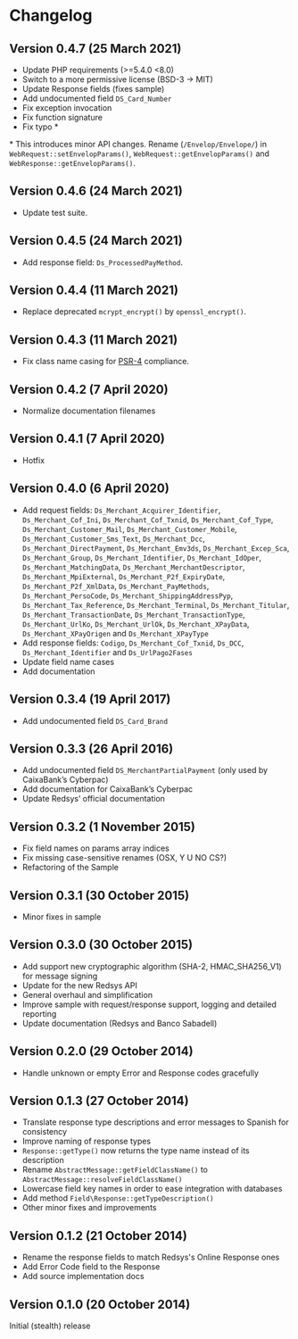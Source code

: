 # Changelog

## Version 0.4.7 (25 March 2021)

-   Update PHP requirements (>=5.4.0 <8.0)
-   Switch to a more permissive license (BSD-3 -> MIT)
-   Update Response fields (fixes sample)
-   Add undocumented field `DS_Card_Number`
-   Fix exception invocation
-   Fix function signature
-   Fix typo \*

\* This introduces minor API changes. Rename (`/Envelop/Envelope/`) in `WebRequest::setEnvelopParams()`, `WebRequest::getEnvelopParams()` and `WebResponse::getEnvelopParams()`.

## Version 0.4.6 (24 March 2021)

-   Update test suite.

## Version 0.4.5 (24 March 2021)

-   Add response field: `Ds_ProcessedPayMethod`.

## Version 0.4.4 (11 March 2021)

-   Replace deprecated `mcrypt_encrypt()` by `openssl_encrypt()`.

## Version 0.4.3 (11 March 2021)

-   Fix class name casing for [PSR-4](https://www.php-fig.org/psr/psr-4/) compliance.

## Version 0.4.2 (7 April 2020)

-   Normalize documentation filenames

## Version 0.4.1 (7 April 2020)

-   Hotfix

## Version 0.4.0 (6 April 2020)

-   Add request fields: `Ds_Merchant_Acquirer_Identifier`, `Ds_Merchant_Cof_Ini`, `Ds_Merchant_Cof_Txnid`, `Ds_Merchant_Cof_Type`, `Ds_Merchant_Customer_Mail`, `Ds_Merchant_Customer_Mobile`, `Ds_Merchant_Customer_Sms_Text`, `Ds_Merchant_Dcc`, `Ds_Merchant_DirectPayment`, `Ds_Merchant_Emv3ds`, `Ds_Merchant_Excep_Sca`, `Ds_Merchant_Group`, `Ds_Merchant_Identifier`, `Ds_Merchant_IdOper`, `Ds_Merchant_MatchingData`, `Ds_Merchant_MerchantDescriptor`, `Ds_Merchant_MpiExternal`, `Ds_Merchant_P2f_ExpiryDate`, `Ds_Merchant_P2f_XmlData`, `Ds_Merchant_PayMethods`, `Ds_Merchant_PersoCode`, `Ds_Merchant_ShippingAddressPyp`, `Ds_Merchant_Tax_Reference`, `Ds_Merchant_Terminal`, `Ds_Merchant_Titular`, `Ds_Merchant_TransactionDate`, `Ds_Merchant_TransactionType`, `Ds_Merchant_UrlKo`, `Ds_Merchant_UrlOk`, `Ds_Merchant_XPayData`, `Ds_Merchant_XPayOrigen` and `Ds_Merchant_XPayType`
-   Add response fields: `Codigo`, `Ds_Merchant_Cof_Txnid`, `Ds_DCC`, `Ds_Merchant_Identifier` and `Ds_UrlPago2Fases`
-   Update field name cases
-   Add documentation

## Version 0.3.4 (19 April 2017)

-   Add undocumented field `DS_Card_Brand`

## Version 0.3.3 (26 April 2016)

-   Add undocumented field `DS_MerchantPartialPayment` (only used by CaixaBank’s Cyberpac)
-   Add documentation for CaixaBank’s Cyberpac
-   Update Redsys’ official documentation

## Version 0.3.2 (1 November 2015)

-   Fix field names on params array indices
-   Fix missing case-sensitive renames (OSX, Y U NO CS?)
-   Refactoring of the Sample

## Version 0.3.1 (30 October 2015)

-   Minor fixes in sample

## Version 0.3.0 (30 October 2015)

-   Add support new cryptographic algorithm (SHA-2, HMAC_SHA256_V1) for message signing
-   Update for the new Redsys API
-   General overhaul and simplification
-   Improve sample with request/response support, logging and detailed reporting
-   Update documentation (Redsys and Banco Sabadell)

## Version 0.2.0 (29 October 2014)

-   Handle unknown or empty Error and Response codes gracefully

## Version 0.1.3 (27 October 2014)

-   Translate response type descriptions and error messages to Spanish for consistency
-   Improve naming of response types
-   `Response::getType()` now returns the type name instead of its description
-   Rename `AbstractMessage::getFieldClassName()` to `AbstractMessage::resolveFieldClassName()`
-   Lowercase field key names in order to ease integration with databases
-   Add method `Field\Response::getTypeDescription()`
-   Other minor fixes and improvements

## Version 0.1.2 (21 October 2014)

-   Rename the response fields to match Redsys's Online Response ones
-   Add Error Code field to the Response
-   Add source implementation docs

## Version 0.1.0 (20 October 2014)

Initial (stealth) release
